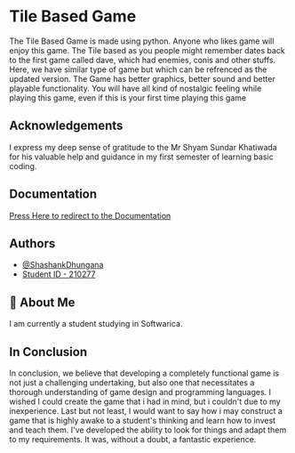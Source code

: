 
# Tile Based Game

The Tile Based Game is made using python.
Anyone who likes game will enjoy this game. The Tile based as you people might remember dates back to the first game called dave, which had enemies, conis and other stuffs. Here, we have similar type of game but which can be refrenced as the updated version. The Game has better graphics, better sound and better playable functionality.
You will have all kind of nostalgic feeling while playing this game, even if this is your first time playing this game 


## Acknowledgements

I express my deep sense of gratitude to the Mr Shyam Sundar Khatiwada for his valuable help and guidance in my first semester of learning basic coding.

  
## Documentation

[Press Here to redirect to the Documentation](https://docs.google.com/document/d/1HHXw4qDlcK70mrCo6mRdyiej9NnYZbBl/edit?usp=sharing&ouid=106316315764246497309&rtpof=true&sd=true)

  
## Authors

- [@ShashankDhungana](www.https://github.com/ShashankDhungana)
- [Student ID - 210277]()

  
## 🚀 About Me
I am currently a student studying in Softwarica.

  
## In Conclusion


In conclusion, we believe that developing a completely functional game is not just a challenging undertaking, but also one that necessitates a thorough understanding of game design and programming languages. I wished I could create the game that i had in mind, but i couldn't due to my inexperience.
Last but not least, I would want to say how i may construct a game that is highly awake to a student's thinking and learn how to invest and teach them. I've developed the ability to look for things and adapt them to my requirements. It was, without a doubt, a fantastic experience.

  
